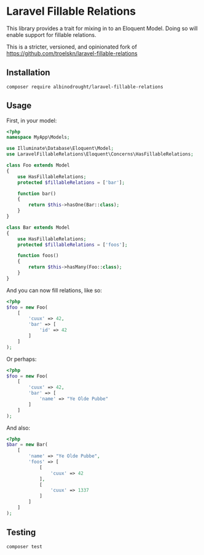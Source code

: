 # Laravel Fillable Relations

This library provides a trait for mixing in to an Eloquent Model. Doing so will enable support for fillable relations.

This is a stricter, versioned, and opinionated fork of https://github.com/troelskn/laravel-fillable-relations

## Installation

```
composer require albinodrought/laravel-fillable-relations
```

## Usage

First, in your model:

```php
<?php
namespace MyApp\Models;

use Illuminate\Database\Eloquent\Model;
use LaravelFillableRelations\Eloquent\Concerns\HasFillableRelations;

class Foo extends Model
{
    use HasFillableRelations;
    protected $fillableRelations = ['bar'];

    function bar()
    {
        return $this->hasOne(Bar::class);
    }
}

class Bar extends Model
{
    use HasFillableRelations;
    protected $fillableRelations = ['foos'];

    function foos()
    {
        return $this->hasMany(Foo::class);
    }
}
```

And you can now fill relations, like so:

```php
<?php
$foo = new Foo(
    [
        'cuux' => 42,
        'bar' => [
            'id' => 42
        ]
    ]
);
```

Or perhaps:

```php
<?php
$foo = new Foo(
    [
        'cuux' => 42,
        'bar' => [
            'name' => "Ye Olde Pubbe"
        ]
    ]
);
```

And also:

```php
<?php
$bar = new Bar(
    [
        'name' => "Ye Olde Pubbe",
        'foos' => [
            [
                'cuux' => 42
            ],
            [
                'cuux' => 1337
            ]
        ]
    ]
);
```

## Testing

`composer test`
